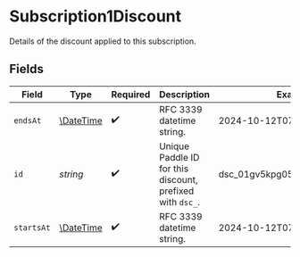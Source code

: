 # Subscription1Discount

Details of the discount applied to this subscription.


## Fields

| Field                                                         | Type                                                          | Required                                                      | Description                                                   | Example                                                       |
| ------------------------------------------------------------- | ------------------------------------------------------------- | ------------------------------------------------------------- | ------------------------------------------------------------- | ------------------------------------------------------------- |
| `endsAt`                                                      | [\DateTime](https://www.php.net/manual/en/class.datetime.php) | :heavy_check_mark:                                            | RFC 3339 datetime string.                                     | 2024-10-12T07:20:50.52Z                                       |
| `id`                                                          | *string*                                                      | :heavy_check_mark:                                            | Unique Paddle ID for this discount, prefixed with `dsc_`.     | dsc_01gv5kpg05xp104ek2fmgjwttf                                |
| `startsAt`                                                    | [\DateTime](https://www.php.net/manual/en/class.datetime.php) | :heavy_check_mark:                                            | RFC 3339 datetime string.                                     | 2024-10-12T07:20:50.52Z                                       |